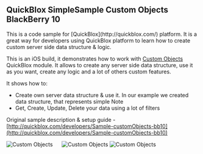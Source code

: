 <h2> QuickBlox SimpleSample Custom Objects BlackBerry 10</h2>
This is a code sample for [QuickBlox](http://quickblox.com/) platform. It is a great way for developers using QuickBlox platform to learn how to create custom server side data structure & logic.

This is an iOS build, it demonstrates how to work with [Custom Objects](http://quickblox.com/developers/Custom_Objects) QuickBlox module.
It allows to create any server side data structure, use it as you want, create any logic and a lot of others custom features.

It shows how to:
<ul>
<li> Create own server data structure & use it. In our example we created data structure, that represents simple Note</li>
<li> Get, Create, Update, Delete your data using a lot of filters </li>
</ul>

Original sample description & setup guide - [http://quickblox.com/developers/Sample-customObjects-bb10](http://quickblox.com/developers/Sample-customObjects-bb10)

![Custom Objects](http://files.quickblox.com/qbco_bb10_1.PNG) &nbsp;&nbsp;&nbsp;&nbsp; ![Custom Objects](http://files.quickblox.com/qbco_bb10_2.PNG)
![Custom Objects](http://files.quickblox.com/qbco_bb10_3.PNG)